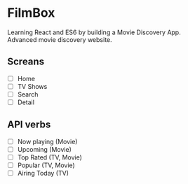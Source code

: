 # FilmBox
Learning React and ES6 by building a Movie Discovery App.  
Advanced movie discovery website.

## Screans

- [ ] Home
- [ ] TV Shows
- [ ] Search
- [ ] Detail

## API verbs

- [ ] Now playing (Movie)
- [ ] Upcoming (Movie)
- [ ] Top Rated (TV, Movie)
- [ ] Popular (TV, Movie)
- [ ] Airing Today (TV)

